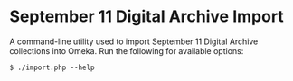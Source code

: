 September 11 Digital Archive Import
=============

A command-line utility used to import September 11 Digital Archive collections 
into Omeka. Run the following for available options:

    $ ./import.php --help
